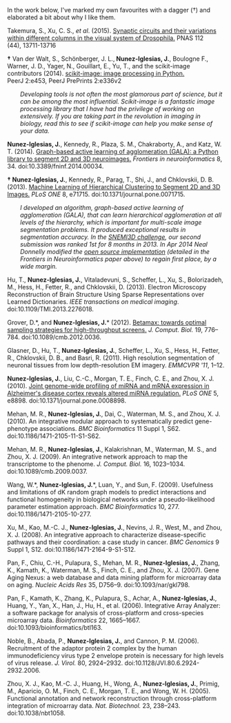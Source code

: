 <!--
.. title: Publications
.. slug: publications
.. date: 2014-04-30 03:49:35
.. tags: 
.. category: 
.. link: 
.. description: 
.. type: text
.. has_math: no
.. status: published
.. wp-status: publish
-->

<html><body><p>In the work below, I've marked my own favourites with a dagger (†) and elaborated a bit about why I like them.

Takemura, S., Xu, C. S., <em>et al</em>. (2015). <a href="http://www.pnas.org/content/112/44/13711.full">Synaptic circuits and their variations within different columns in the visual system of Drosophila.</a> PNAS 112 (44), 13711-13716

<strong>†</strong> Van der Walt, S., Schönberger, J. L.,<em><strong> </strong></em><strong>Nunez-Iglesias, J.</strong>, Boulogne F., Warner, J. D., Yager, N., Gouillart, E., Yu, T., and the scikit-image contributors (2014). <a href="https://peerj.com/articles/453/">scikit-image: image processing in Python.</a> PeerJ <span class="self-citation-volume">2</span>:<span class="self-citation-elocation">e453</span>, PeerJ PrePrints 2:e336v2

</p><p style="text-align:left;padding-left:30px;"><em>Developing tools is not often the most glamorous part of science, but it can be among the most influential. Scikit-image is a fantastic image processing library that I have had the privilege of working on extensively. If you are taking part in the revolution in imaging in biology, read this to see if scikit-image can help you make sense of your data.</em></p>

<p class="p1"><strong>Nunez-Iglesias, J.</strong>, Kennedy, R., Plaza, S. M., Chakraborty, A., and Katz, W. T. (2014). <a href="http://www.ncbi.nlm.nih.gov/pmc/articles/PMC3983515/">Graph-based active learning of agglomeration (GALA): a Python library to segment 2D and 3D neuroimages.</a> <i>Frontiers in neuroinformatics</i> 8, 34. doi:10.3389/fninf.2014.00034.</p>

<p class="p1"><strong>† Nunez-Iglesias, J.</strong>, Kennedy, R., Parag, T., Shi, J., and Chklovskii, D. B. (2013). <a href="http://www.plosone.org/article/info%3Adoi%2F10.1371%2Fjournal.pone.0071715">Machine Learning of Hierarchical Clustering to Segment 2D and 3D Images.</a> <i>PLoS ONE</i> 8, e71715. doi:10.1371/journal.pone.0071715.</p>

<p class="p1" style="padding-left:30px;"><em>I developed an algorithm, graph-based active learning of agglomeration (GALA), that can learn hierarchical agglomeration at all levels of the hierarchy, which is important for multi-scale image segmentation problems. It produced exceptional results in segmentation accuracy. In the <a href="http://brainiac2.mit.edu/SNEMI3D/home">SNEMI3D challenge</a>, our second submission was ranked 1st for 8 months in 2013. In Apr 2014 Neal Donnelly modified the <a href="https://github.com/janelia-flyem/gala">open source implementation</a> (detailed in the Frontiers in Neuroinformatics paper above) to regain first place, by a wide margin.</em></p>

<p class="p1">Hu, T., <strong>Nunez-Iglesias, J.</strong>, Vitaladevuni, S., Scheffer, L., Xu, S., Bolorizadeh, M., Hess, H., Fetter, R., and Chklovskii, D. (2013). Electron Microscopy Reconstruction of Brain Structure Using Sparse Representations over Learned Dictionaries. <i>IEEE transactions on medical imaging</i>. doi:10.1109/TMI.2013.2276018.</p>

<p class="p1">Grover, D.*, and <strong>Nunez-Iglesias, J.</strong>* (2012). <a href="http://online.liebertpub.com/doi/full/10.1089/cmb.2012.0036">Betamax: towards optimal sampling strategies for high-throughput screens.</a> <i>J. Comput. Biol.</i> 19, 776–784. doi:10.1089/cmb.2012.0036.</p>

<p class="p1">Glasner, D., Hu, T., <strong>Nunez-Iglesias, J.</strong>, Scheffer, L., Xu, S., Hess, H., Fetter, R., Chklovskii, D. B., and Basri, R. (2011). High resolution segmentation of neuronal tissues from low depth-resolution EM imagery. <i>EMMCVPR '11</i>, 1–12.</p>

<p class="p1"><strong>Nunez-Iglesias, J.</strong>, Liu, C.-C., Morgan, T. E., Finch, C. E., and Zhou, X. J. (2010). <a href="http://www.plosone.org/article/info%3Adoi%2F10.1371%2Fjournal.pone.0008898">Joint genome-wide profiling of miRNA and mRNA expression in Alzheimer's disease cortex reveals altered miRNA regulation.</a> <i>PLoS ONE</i> 5, e8898. doi:10.1371/journal.pone.0008898.</p>

<p class="p1">Mehan, M. R., <strong>Nunez-Iglesias, J.</strong>, Dai, C., Waterman, M. S., and Zhou, X. J. (2010). An integrative modular approach to systematically predict gene-phenotype associations. <i>BMC Bioinformatics</i> 11 Suppl 1, S62. doi:10.1186/1471-2105-11-S1-S62.</p>

<p class="p1">Mehan, M. R., <strong>Nunez-Iglesias, J.</strong>, Kalakrishnan, M., Waterman, M. S., and Zhou, X. J. (2009). An integrative network approach to map the transcriptome to the phenome. <i>J. Comput. Biol.</i> 16, 1023–1034. doi:10.1089/cmb.2009.0037.</p>

<p class="p1">Wang, W.*, <strong>Nunez-Iglesias, J.</strong>*, Luan, Y., and Sun, F. (2009). Usefulness and limitations of dK random graph models to predict interactions and functional homogeneity in biological networks under a pseudo-likelihood parameter estimation approach. <i>BMC Bioinformatics</i> 10, 277. doi:10.1186/1471-2105-10-277.</p>

<p class="p1">Xu, M., Kao, M.-C. J., <strong>Nunez-Iglesias, J.</strong>, Nevins, J. R., West, M., and Zhou, X. J. (2008). An integrative approach to characterize disease-specific pathways and their coordination: a case study in cancer. <i>BMC Genomics</i> 9 Suppl 1, S12. doi:10.1186/1471-2164-9-S1-S12.</p>

<p class="p1">Pan, F., Chiu, C.-H., Pulapura, S., Mehan, M. R., <strong>Nunez-Iglesias, J.</strong>, Zhang, K., Kamath, K., Waterman, M. S., Finch, C. E., and Zhou, X. J. (2007). Gene Aging Nexus: a web database and data mining platform for microarray data on aging. <i>Nucleic Acids Res</i> 35, D756–9. doi:10.1093/nar/gkl798.</p>

<p class="p1">Pan, F., Kamath, K., Zhang, K., Pulapura, S., Achar, A., <strong>Nunez-Iglesias, J.</strong>, Huang, Y., Yan, X., Han, J., Hu, H., et al. (2006). Integrative Array Analyzer: a software package for analysis of cross-platform and cross-species microarray data. <i>Bioinformatics</i> 22, 1665–1667. doi:10.1093/bioinformatics/btl163.</p>

<p class="p1">Noble, B., Abada, P., <strong>Nunez-Iglesias, J.</strong>, and Cannon, P. M. (2006). Recruitment of the adaptor protein 2 complex by the human immunodeficiency virus type 2 envelope protein is necessary for high levels of virus release. <i>J. Virol.</i> 80, 2924–2932. doi:10.1128/JVI.80.6.2924-2932.2006.</p>

<p class="p1">Zhou, X. J., Kao, M.-C. J., Huang, H., Wong, A., <strong>Nunez-Iglesias, J.</strong>, Primig, M., Aparicio, O. M., Finch, C. E., Morgan, T. E., and Wong, W. H. (2005). Functional annotation and network reconstruction through cross-platform integration of microarray data. <i>Nat. Biotechnol.</i> 23, 238–243. doi:10.1038/nbt1058.</p></body></html>
